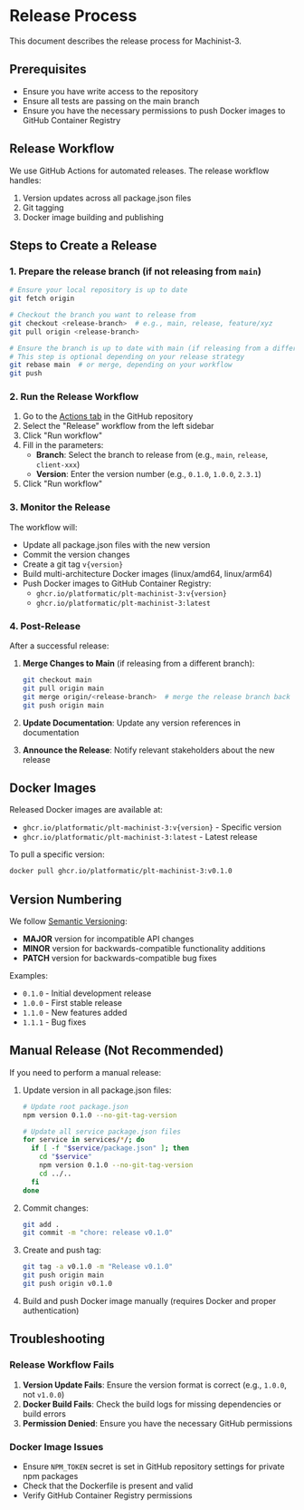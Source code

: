 # Release Process

This document describes the release process for Machinist-3.

## Prerequisites

- Ensure you have write access to the repository
- Ensure all tests are passing on the main branch
- Ensure you have the necessary permissions to push Docker images to GitHub Container Registry

## Release Workflow

We use GitHub Actions for automated releases. The release workflow handles:

1. Version updates across all package.json files
2. Git tagging
3. Docker image building and publishing

## Steps to Create a Release

### 1. Prepare the release branch (if not releasing from `main`)

```bash
# Ensure your local repository is up to date
git fetch origin

# Checkout the branch you want to release from
git checkout <release-branch>  # e.g., main, release, feature/xyz
git pull origin <release-branch>

# Ensure the branch is up to date with main (if releasing from a different branch)
# This step is optional depending on your release strategy
git rebase main  # or merge, depending on your workflow
git push
```

### 2. Run the Release Workflow

1. Go to the [Actions tab](../../actions) in the GitHub repository
2. Select the "Release" workflow from the left sidebar
3. Click "Run workflow"
4. Fill in the parameters:
   - **Branch**: Select the branch to release from (e.g., `main`, `release`, `client-xxx`)
   - **Version**: Enter the version number (e.g., `0.1.0`, `1.0.0`, `2.3.1`)
5. Click "Run workflow"

### 3. Monitor the Release

The workflow will:

- Update all package.json files with the new version
- Commit the version changes
- Create a git tag `v{version}`
- Build multi-architecture Docker images (linux/amd64, linux/arm64)
- Push Docker images to GitHub Container Registry:
  - `ghcr.io/platformatic/plt-machinist-3:v{version}`
  - `ghcr.io/platformatic/plt-machinist-3:latest`

### 4. Post-Release

After a successful release:

1. **Merge Changes to Main** (if releasing from a different branch):

   ```bash
   git checkout main
   git pull origin main
   git merge origin/<release-branch>  # merge the release branch back to main
   git push origin main
   ```

2. **Update Documentation**: Update any version references in documentation

3. **Announce the Release**: Notify relevant stakeholders about the new release

## Docker Images

Released Docker images are available at:

- `ghcr.io/platformatic/plt-machinist-3:v{version}` - Specific version
- `ghcr.io/platformatic/plt-machinist-3:latest` - Latest release

To pull a specific version:

```bash
docker pull ghcr.io/platformatic/plt-machinist-3:v0.1.0
```

## Version Numbering

We follow [Semantic Versioning](https://semver.org/):

- **MAJOR** version for incompatible API changes
- **MINOR** version for backwards-compatible functionality additions
- **PATCH** version for backwards-compatible bug fixes

Examples:

- `0.1.0` - Initial development release
- `1.0.0` - First stable release
- `1.1.0` - New features added
- `1.1.1` - Bug fixes

## Manual Release (Not Recommended)

If you need to perform a manual release:

1. Update version in all package.json files:

   ```bash
   # Update root package.json
   npm version 0.1.0 --no-git-tag-version

   # Update all service package.json files
   for service in services/*/; do
     if [ -f "$service/package.json" ]; then
       cd "$service"
       npm version 0.1.0 --no-git-tag-version
       cd ../..
     fi
   done
   ```

2. Commit changes:

   ```bash
   git add .
   git commit -m "chore: release v0.1.0"
   ```

3. Create and push tag:

   ```bash
   git tag -a v0.1.0 -m "Release v0.1.0"
   git push origin main
   git push origin v0.1.0
   ```

4. Build and push Docker image manually (requires Docker and proper authentication)

## Troubleshooting

### Release Workflow Fails

1. **Version Update Fails**: Ensure the version format is correct (e.g., `1.0.0`, not `v1.0.0`)
2. **Docker Build Fails**: Check the build logs for missing dependencies or build errors
3. **Permission Denied**: Ensure you have the necessary GitHub permissions

### Docker Image Issues

- Ensure `NPM_TOKEN` secret is set in GitHub repository settings for private npm packages
- Check that the Dockerfile is present and valid
- Verify GitHub Container Registry permissions